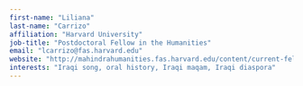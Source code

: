 ```yaml
---
first-name: "Liliana"
last-name: "Carrizo"
affiliation: "Harvard University"
job-title: "Postdoctoral Fellow in the Humanities"
email: "lcarrizo@fas.harvard.edu"
website: "http://mahindrahumanities.fas.harvard.edu/content/current-fellows/"
interests: "Iraqi song, oral history, Iraqi maqam, Iraqi diaspora"
---
```

